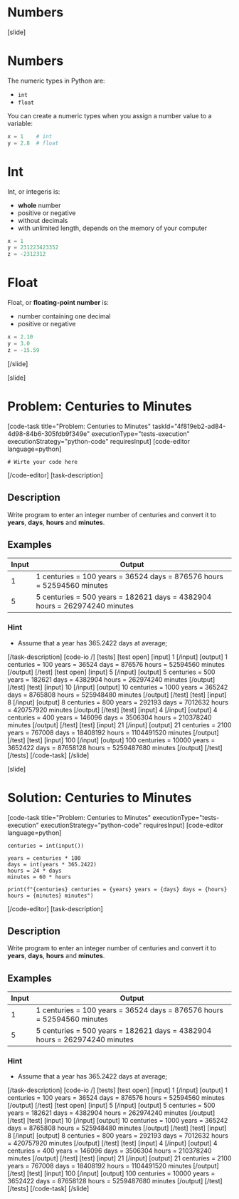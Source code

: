# Numbers



[slide]
# Numbers
The numeric types in Python are:
- `int`
- `float`

You can create а numeric types when you assign a number value to a variable:

```Python
x = 1    # int
y = 2.8  # float
```

# Int

Int, or integeris is:
- **whole** number
- positive or negative
- without decimals
- with unlimited length, depends on the memory of your computer

```Python
x = 1
y = 231223423352
z = -2312312
```

# Float
Float, or **floating-point number** is:
- number containing one decimal
- positive or negative


```Python
x = 2.10
y = 3.0
z = -15.59
```
[/slide]

[slide]
# Problem: Centuries to Minutes
[code-task title="Problem: Centuries to Minutes" taskId="4f819eb2-ad84-4d98-84b6-305fdb9f349e" executionType="tests-execution" executionStrategy="python-code" requiresInput]
[code-editor language=python]
```
# Wirte your code here
```
[/code-editor]
[task-description]
## Description
Write program to enter an integer number of centuries and convert it to **years**, **days**, **hours** and **minutes**.

## Examples
| **Input** | **Output** |
| --- | --- |
| 1 | 1 centuries = 100 years = 36524 days = 876576 hours = 52594560 minutes |
| 5 | 5 centuries = 500 years = 182621 days = 4382904 hours = 262974240 minutes |

### Hint
- Assume that a year has 365.2422 days at average; 

[/task-description]
[code-io /]
[tests]
[test open]
[input]
1
[/input]
[output]
1 centuries = 100 years = 36524 days = 876576 hours = 52594560 minutes
[/output]
[/test]
[test open]
[input]
5
[/input]
[output]
5 centuries = 500 years = 182621 days = 4382904 hours = 262974240 minutes
[/output]
[/test]
[test]
[input]
10
[/input]
[output]
10 centuries = 1000 years = 365242 days = 8765808 hours = 525948480 minutes
[/output]
[/test]
[test]
[input]
8
[/input]
[output]
8 centuries = 800 years = 292193 days = 7012632 hours = 420757920 minutes
[/output]
[/test]
[test]
[input]
4
[/input]
[output]
4 centuries = 400 years = 146096 days = 3506304 hours = 210378240 minutes
[/output]
[/test]
[test]
[input]
21
[/input]
[output]
21 centuries = 2100 years = 767008 days = 18408192 hours = 1104491520 minutes
[/output]
[/test]
[test]
[input]
100
[/input]
[output]
100 centuries = 10000 years = 3652422 days = 87658128 hours = 5259487680 minutes
[/output]
[/test]
[/tests]
[/code-task]
[/slide]

[slide]
# Solution: Centuries to Minutes
[code-task title="Problem: Centuries to Minutes" executionType="tests-execution" executionStrategy="python-code" requiresInput]
[code-editor language=python]
```
centuries = int(input())

years = centuries * 100
days = int(years * 365.2422)
hours = 24 * days
minutes = 60 * hours

print(f"{centuries} centuries = {years} years = {days} days = {hours} hours = {minutes} minutes")
```
[/code-editor]
[task-description]
## Description
Write program to enter an integer number of centuries and convert it to **years**, **days**, **hours** and **minutes**.

## Examples
| **Input** | **Output** |
| --- | --- |
| 1 | 1 centuries = 100 years = 36524 days = 876576 hours = 52594560 minutes |
| 5 | 5 centuries = 500 years = 182621 days = 4382904 hours = 262974240 minutes |

### Hint
- Assume that a year has 365.2422 days at average; 

[/task-description]
[code-io /]
[tests]
[test open]
[input]
1
[/input]
[output]
1 centuries = 100 years = 36524 days = 876576 hours = 52594560 minutes
[/output]
[/test]
[test open]
[input]
5
[/input]
[output]
5 centuries = 500 years = 182621 days = 4382904 hours = 262974240 minutes
[/output]
[/test]
[test]
[input]
10
[/input]
[output]
10 centuries = 1000 years = 365242 days = 8765808 hours = 525948480 minutes
[/output]
[/test]
[test]
[input]
8
[/input]
[output]
8 centuries = 800 years = 292193 days = 7012632 hours = 420757920 minutes
[/output]
[/test]
[test]
[input]
4
[/input]
[output]
4 centuries = 400 years = 146096 days = 3506304 hours = 210378240 minutes
[/output]
[/test]
[test]
[input]
21
[/input]
[output]
21 centuries = 2100 years = 767008 days = 18408192 hours = 1104491520 minutes
[/output]
[/test]
[test]
[input]
100
[/input]
[output]
100 centuries = 10000 years = 3652422 days = 87658128 hours = 5259487680 minutes
[/output]
[/test]
[/tests]
[/code-task]
[/slide]